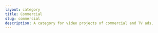 ```yaml
---
layout: category
title: Commercial
slug: commercial
description: A category for video projects of commercial and TV ads.
---
```


